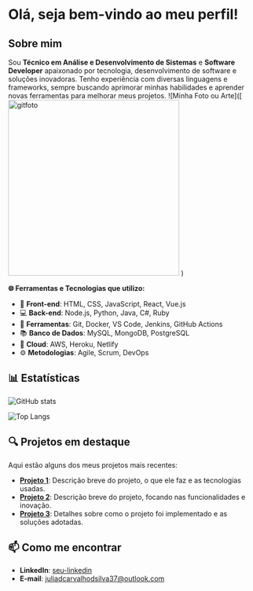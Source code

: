 # Olá, seja bem-vindo ao meu perfil! 

##  Sobre mim
Sou **Técnico em Análise e Desenvolvimento de Sistemas** e **Software Developer** apaixonado por tecnologia, desenvolvimento de software e soluções inovadoras. Tenho experiência com diversas linguagens e frameworks, sempre buscando aprimorar minhas habilidades e aprender novas ferramentas para melhorar meus projetos.
![Minha Foto ou Arte]([<img width="348" height="358" alt="gitfoto" src="https://github.com/user-attachments/assets/a3e675a9-c491-4114-b184-609683f02a14" />
)

**🌐 Ferramentas e Tecnologias que utilizo:**

- 🌱 **Front-end**: HTML, CSS, JavaScript, React, Vue.js
- 💻 **Back-end**: Node.js, Python, Java, C#, Ruby
- 🔧 **Ferramentas**: Git, Docker, VS Code, Jenkins, GitHub Actions
- 📚 **Banco de Dados**: MySQL, MongoDB, PostgreSQL
- 🚀 **Cloud**: AWS, Heroku, Netlify
- ⚙️ **Metodologias**: Agile, Scrum, DevOps

## 📊 Estatísticas

![GitHub stats](https://github-readme-stats.vercel.app/api?username=seu-usuario-github&show_icons=true&theme=radical&hide=prs&count_private=true&hide_title=true)

![Top Langs](https://github-readme-stats.vercel.app/api/top-langs/?username=seu-usuario-github&layout=compact&theme=radical)

## 🔍 Projetos em destaque
Aqui estão alguns dos meus projetos mais recentes:

- **[Projeto 1](https://github.com/seu-usuario-github/projeto1)**: Descrição breve do projeto, o que ele faz e as tecnologias usadas.
- **[Projeto 2](https://github.com/seu-usuario-github/projeto2)**: Descrição breve do projeto, focando nas funcionalidades e inovação.
- **[Projeto 3](https://github.com/seu-usuario-github/projeto3)**: Detalhes sobre como o projeto foi implementado e as soluções adotadas.

## 📫 Como me encontrar

- **LinkedIn**: [seu-linkedin](www.linkedin.com/in/julia-carvalho-41b67337a)
- **E-mail**: juliadcarvalhodsilva37@outlook.com

